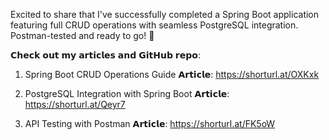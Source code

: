 Excited to share that I've successfully completed a Spring Boot application featuring full CRUD operations with seamless PostgreSQL integration. Postman-tested and ready to go! 🚀


𝗖𝗵𝗲𝗰𝗸 𝗼𝘂𝘁 𝗺𝘆 𝗮𝗿𝘁𝗶𝗰𝗹𝗲𝘀 𝗮𝗻𝗱 𝗚𝗶𝘁𝗛𝘂𝗯 𝗿𝗲𝗽𝗼:

1. Spring Boot CRUD Operations Guide
   𝗔𝗿𝘁𝗶𝗰𝗹𝗲: https://shorturl.at/OXKxk

2. PostgreSQL Integration with Spring Boot
   𝗔𝗿𝘁𝗶𝗰𝗹𝗲: https://shorturl.at/Qeyr7

3. API Testing with Postman
   𝗔𝗿𝘁𝗶𝗰𝗹𝗲: https://shorturl.at/FK5oW